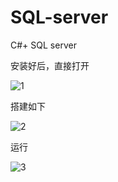 # SQL-server

C#+	SQL server

安装好后，直接打开

![1](D:\blog\img\1.png)



搭建如下

![2](D:\blog\img\2.png)

运行

![3](D:\blog\img\3.png)

